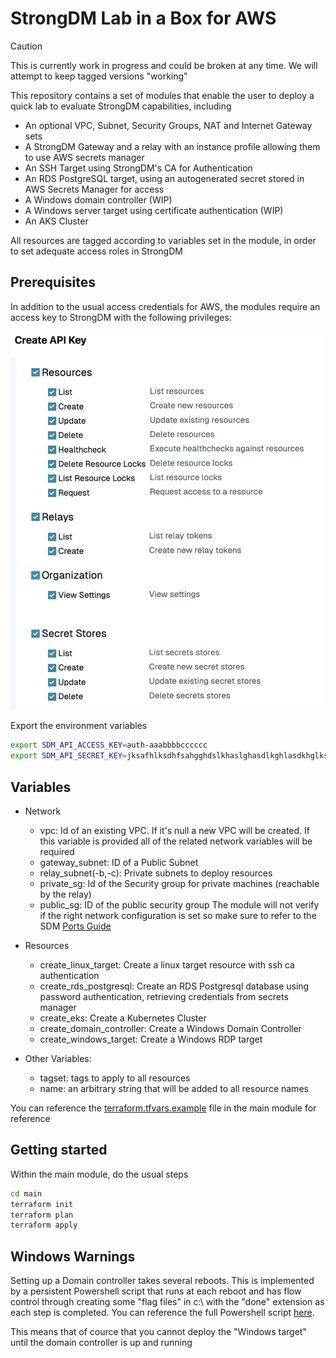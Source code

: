 # StrongDM Lab in a Box for AWS
> [!CAUTION]
> This is currently work in progress and could be broken at any time.
> We will attempt to keep tagged versions "working"


This repository contains a set of modules that enable the user to deploy a quick lab to evaluate StrongDM capabilities, including
- An optional VPC, Subnet, Security Groups, NAT and Internet Gateway sets
- A StrongDM Gateway and a relay with an instance profile allowing them to use AWS secrets manager
- An SSH Target using StrongDM's CA for Authentication
- An RDS PostgreSQL target, using an autogenerated secret stored in AWS Secrets Manager for access
- A Windows domain controller (WIP)
- A Windows server target using certificate authentication (WIP)
- An AKS Cluster

All resources are tagged according to variables set in the module, in order to set adequate access roles in StrongDM

## Prerequisites
In addition to the usual access credentials for AWS, the modules require an access key to StrongDM with the following privileges:

 ![StrongDM Permissions](doc/strongdm-permissions.png?raw=true)

Export the environment variables

```bash
export SDM_API_ACCESS_KEY=auth-aaabbbbcccccc
export SDM_API_SECRET_KEY=jksafhlksdhfsahgghdslkhaslghasdlkghlasdkhglkshg
```

## Variables
- Network
  - vpc: Id of an existing VPC. If it's null a new VPC will be created. If this variable is provided all of the related network variables will be required
  - gateway_subnet: ID of a Public Subnet
  - relay_subnet(-b,-c): Private subnets to deploy resources
  - private_sg: Id of the Security group for private machines (reachable by the relay)
  - public_sg: ID of the public security group
The module will not verify if the right network configuration is set so make sure to refer to the SDM [Ports Guide](https://www.strongdm.com/docs/admin/deployment/ports-guide/)

- Resources
  - create_linux_target: Create a linux target resource with ssh ca authentication
  - create_rds_postgresql: Create an RDS Postgresql database using password authentication, retrieving credentials from secrets manager
  - create_eks: Create a Kubernetes Cluster
  - create_domain_controller: Create a Windows Domain Controller
  - create_windows_target: Create a Windows RDP target
 
- Other Variables:
  - tagset: tags to apply to all resources
  - name: an arbitrary string that will be added to all resource names


You can reference the [terraform.tfvars.example](main/terraform.tfvars.example) file in the main module for reference

## Getting started

Within the main module, do the usual steps

```bash
cd main
terraform init
terraform plan
terraform apply
``` 

## Windows Warnings
Setting up a Domain controller takes several reboots. This is implemented by a persistent Powershell script that runs at each reboot and has flow control through creating some "flag files" in c:\ with the "done" extension as each step is completed. You can reference the full Powershell script [here](dc/install-dc.ps1.tpl).

This means that of cource that you cannot deploy the "Windows target" until the domain controller is up and running
